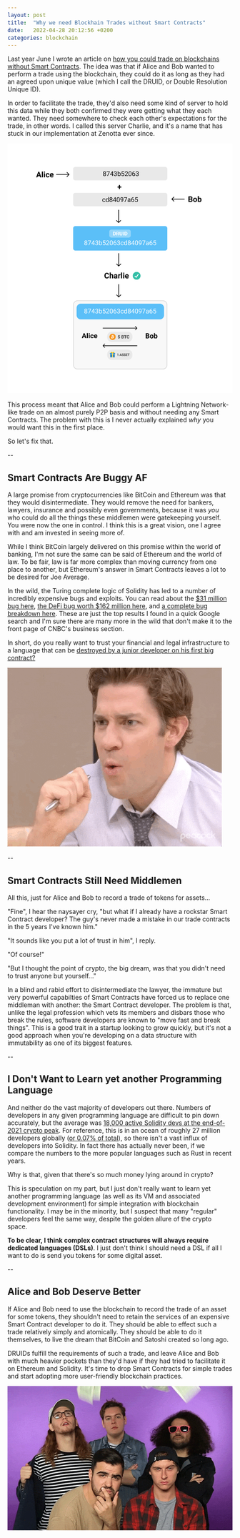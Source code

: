 ```yaml
---
layout: post
title:  "Why we need Blockhain Trades without Smart Contracts"
date:   2022-04-28 20:12:56 +0200
categories: blockchain
---
```


Last year June I wrote an article on [how you could trade on blockchains without Smart Contracts][druid-article]. The idea was that if Alice and Bob wanted to perform a trade using the blockchain, they could do it as long as they had an agreed upon unique value (which I call the DRUID, or Double Resolution Unique ID).

In order to facilitate the trade, they'd also need some kind of server to hold this data while they both confirmed they were getting what they each wanted. They need somewhere to check each other's expectations for the trade, in other words. I called this server Charlie, and it's a name that has stuck in our implementation at Zenotta ever since. 

![DRUID Charlie](/assets/images/druid-charlie.png)

This process meant that Alice and Bob could perform a Lightning Network-like trade on an almost purely P2P basis and without needing any Smart Contracts. The problem with this is I never actually explained _why_ you would want this in the first place.

So let's fix that.

--

## Smart Contracts Are Buggy AF

A large promise from cryptocurrencies like BitCoin and Ethereum was that they would disintermediate. They would remove the need for bankers, lawyers, insurance and possibly even governments, because it was _you_ who could do all the things these middlemen were gatekeeping yourself. You were now the one in control. I think this is a great vision, one I agree with and am invested in seeing more of.

While I think BitCoin largely delivered on this promise within the world of banking, I'm not sure the same can be said of Ethereum and the world of law. To be fair, law is far more complex than moving currency from one place to another, but Ethereum's answer in Smart Contracts leaves a lot to be desired for Joe Average.

In the wild, the Turing complete logic of Solidity has led to a number of incredibly expensive bugs and exploits. You can read about the [$31 million bug here][ars-technica], [the DeFi bug worth $162 million here][cnbc], and [a complete bug breakdown here][breakdown]. These are just the top results I found in a quick Google search and I'm sure there are many more in the wild that don't make it to the front page of CNBC's business section.

In short, do you really want to trust your financial and legal infrastructure to a language that can be [destroyed by a junior developer on his first big contract?](parity-fund-freeze-junior)

![oh snap junior](/assets/images/oh-snap-jim.gif)

--

## Smart Contracts Still Need Middlemen

All this, just for Alice and Bob to record a trade of tokens for assets...

"Fine", I hear the naysayer cry, "but what if I already have a rockstar Smart Contract developer? The guy's never made a mistake in our trade contracts in the 5 years I've known him."

"It sounds like you put a lot of trust in him", I reply.

"Of course!"

"But I thought the point of crypto, the big dream, was that you didn't need to trust anyone but yourself..."

In a blind and rabid effort to disintermediate the lawyer, the immature but very powerful capabilties of Smart Contracts have forced us to replace one middleman with another: the Smart Contract developer. The problem is that, unlike the legal profession which vets its members and disbars those who break the rules, software developers are known to "move fast and break things". This is a good trait in a startup looking to grow quickly, but it's not a good approach when you're developing on a data structure with immutability as one of its biggest features.

--

## I Don't Want to Learn yet another Programming Language

And neither do the vast majority of developers out there. Numbers of developers in any given programming language are difficult to pin down accurately, but the average was [18,000 active Solidity devs at the end-of-2021 crypto peak](number-solidity-devs). For reference, this is in an ocean of roughly 27 million developers globally ([or 0.07% of total](market-cap-per-engineer)), so there isn't a vast influx of developers into Solidity. In fact there has actually never been, if we compare the numbers to the more popular languages such as Rust in recent years.

Why is that, given that there's so much money lying around in crypto? 

This is speculation on my part, but I just don't really want to learn yet another programming language (as well as its VM and associated development environment) for simple integration with blockchain functionality. I may be in the minority, but I suspect that many "regular" developers feel the same way, despite the golden allure of the crypto space.

**To be clear, I think complex contract structures will always require dedicated languages (DSLs)**. I just don't think I should need a DSL if all I want to do is send you tokens for some digital asset.

--

## Alice and Bob Deserve Better

If Alice and Bob need to use the blockchain to record the trade of an asset for some tokens, they shouldn't need to retain the services of an expensive Smart Contract developer to do it. They should be able to effect such a trade relatively simply and atomically. They should be able to do it themselves, to live the dream that BitCoin and Satoshi created so long ago.

DRUIDs fulfill the requirements of such a trade, and leave Alice and Bob with much heavier pockets than they'd have if they had tried to facilitate it on Ethereum and Solidity. It's time to drop Smart Contracts for simple trades and start adopting more user-friendly blockchain practices.

![Raining Money](/assets/images/raining-money.gif)


[market-cap-per-engineer]: https://tomtunguz.com/programming-languages-web3/

[number-solidity-devs]: https://medium.com/electric-capital/electric-capital-developer-report-2021-f37874efea6d

[breakdown]: https://medium.com/solidified/most-common-smart-contract-bugs-of-2020-c1edfe9340ac

[cnbc]: https://www.cnbc.com/2021/10/03/162-million-up-for-grabs-after-bug-in-defi-protocol-compound-.html

[ars-technica]: https://arstechnica.com/information-technology/2021/12/hackers-drain-31-million-from-cryptocurrency-service-monox-finance/

[druid-article]: /blockchain/2021/06/17/druids-how-to-easily-trade-on-blockchains-without-smart-contracts.html

[parity-fund-freeze-junior]: https://www.crowdfundinsider.com/2018/04/132537-ethereum-votes-no-to-rectifying-junior-developer-error-that-froze-360-million-in-parity-client-wallets/
